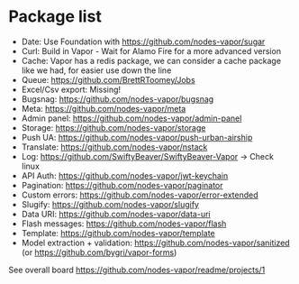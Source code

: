 # Package list

 - Date: Use Foundation with https://github.com/nodes-vapor/sugar
 - Curl: Build in Vapor - Wait for Alamo Fire for a more advanced version
 - Cache: Vapor has a redis package, we can consider a cache package like we had, for easier use down the line
 - Queue: https://github.com/BrettRToomey/Jobs
 - Excel/Csv export: Missing!
 - Bugsnag: https://github.com/nodes-vapor/bugsnag
 - Meta: https://github.com/nodes-vapor/meta
 - Admin panel: https://github.com/nodes-vapor/admin-panel
 - Storage: https://github.com/nodes-vapor/storage
 - Push UA: https://github.com/nodes-vapor/push-urban-airship
 - Translate: https://github.com/nodes-vapor/nstack
 - Log: https://github.com/SwiftyBeaver/SwiftyBeaver-Vapor -> Check linux
 - API Auth: https://github.com/nodes-vapor/jwt-keychain
 - Pagination: https://github.com/nodes-vapor/paginator
 - Custom errors: https://github.com/nodes-vapor/error-extended
 - Slugify: https://github.com/nodes-vapor/slugify
 - Data URI: https://github.com/nodes-vapor/data-uri
 - Flash messages: https://github.com/nodes-vapor/flash
 - Template: https://github.com/nodes-vapor/template
 - Model extraction + validation: https://github.com/nodes-vapor/sanitized (or https://github.com/bygri/vapor-forms)

See overall board
https://github.com/nodes-vapor/readme/projects/1
